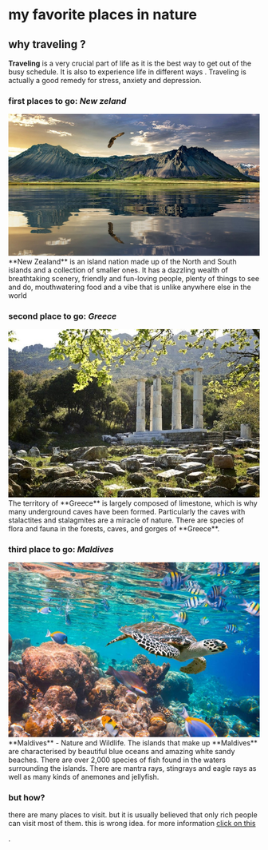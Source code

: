 # my favorite places in nature
## why traveling ?
**Traveling**  is a very crucial part of life as it is the best way to get out of the busy schedule. It is also to experience life in different ways . Traveling is actually a good remedy for stress, anxiety and depression.

### first places to go: *New zeland*
<img src="1.jpg">
**New Zealand** is an island nation made up of the North and South islands and a collection of smaller ones. It has a dazzling wealth of breathtaking scenery, friendly and fun-loving people, plenty of things to see and do, mouthwatering food  and a vibe that is unlike anywhere else in the world

### second place to go: *Greece*
<img src="2.jpeg">
The territory of **Greece** is largely composed of limestone, which is why many underground caves have been formed. Particularly the caves with stalactites and stalagmites are a miracle of nature. There are species of flora and fauna in the forests, caves, and gorges of **Greece**.

### third place to go: *Maldives*
<img src="3.jpg">
**Maldives** - Nature and Wildlife. The islands that make up **Maldives** are characterised by beautiful blue oceans and amazing white sandy beaches. There are over 2,000 species of fish found in the waters surrounding the islands. There are mantra rays, stingrays and eagle rays as well as many kinds of anemones and jellyfish.
 <h3> but how? </h3>
 <P>there are many places to visit. but it is usually believed that only rich people can visit most of them. this is wrong idea. for more information <a href="https://www.nomadicmatt.com/travel-blogs/the-ultimate-guide-to-traveling-when-you-have-no-money/">click on this</a> </p>.
